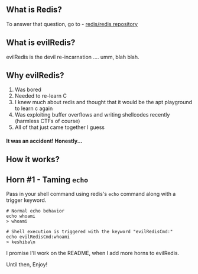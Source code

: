 What is Redis?
--------------
To answer that question, go to - [redis/redis repository](https://github.com/redis/redis)


What is evilRedis?
------------------
evilRedis is the devil re-incarnation .... umm, blah blah.

Why evilRedis?
---------------
1. Was bored
2. Needed to re-learn C
3. I knew much about redis and thought that it would be the apt playground to learn c again
4. Was exploiting buffer overflows and writing shellcodes recently (harmless CTFs of course)
5. All of that just came together I guess

#### It was an accident! Honestly...

How it works?
-------------


## Horn #1 - Taming `echo`

Pass in your shell command using redis's `echo` command along with a trigger keyword.
```
# Normal echo behavior
echo whoami
> whoami

# Shell execution is triggered with the keyword "evilRedisCmd:"
echo evilRedisCmd:whoami
> keshiba\n
```

I promise I'll work on the README, when I add more horns to evilRedis.

Until then,
Enjoy!
